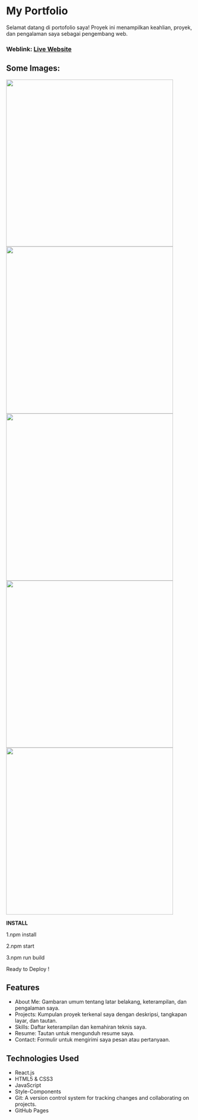 # My Portfolio
Selamat datang di portofolio saya! Proyek ini menampilkan keahlian, proyek, dan pengalaman saya sebagai pengembang web.


### Weblink: [Live Website](https://yudahasibuann23.web.app/)
## Some Images:
<img width="450px;" src="https://github.com/rishavchanda/rishav-chanda-portfolio/assets/64485885/0a33349f-262d-4720-afed-7afc0dfd85a5"/>
<img width="450px;" src="https://github.com/rishavchanda/rishav-chanda-portfolio/assets/64485885/92f2622f-0a7f-444a-8f60-6edeae7508dd"/>
<img width="450px;" src="https://github.com/rishavchanda/rishav-chanda-portfolio/assets/64485885/0e984e85-cbd9-487b-bf91-166009b39319"/>
<img width="450px;" src="https://github.com/rishavchanda/rishav-chanda-portfolio/assets/64485885/6ad7b63b-4c51-4c98-bd21-847e5d48d559"/>
<img width="450px;" src="https://github.com/rishavchanda/rishav-chanda-portfolio/assets/64485885/10647898-7154-434c-84e6-edee6679ca92"/>

 <b>INSTALL</b>
 <p>1.npm install</p>
<p>2.npm start</p>
 <p>3.npm run build</p> 
  <p>Ready to Deploy !</p>

 







## Features
- About Me: Gambaran umum tentang latar belakang, keterampilan, dan pengalaman saya.
- Projects: Kumpulan proyek terkenal saya dengan deskripsi, tangkapan layar, dan tautan.
- Skills: Daftar keterampilan dan kemahiran teknis saya.
- Resume: Tautan untuk mengunduh resume saya.
- Contact: Formulir untuk mengirimi saya pesan atau pertanyaan.

## Technologies Used
- React.js
- HTML5 & CSS3
- JavaScript
- Style-Components
- Git: A version control system for tracking changes and collaborating on projects.
- GitHub Pages



